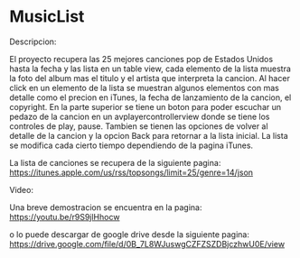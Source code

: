 # MusicList
Descripcion:

  El proyecto recupera las 25 mejores canciones pop de Estados Unidos hasta la fecha y las lista en un table view, cada elemento de la
  lista muestra la foto del album mas el titulo y el artista que interpreta la cancion. Al hacer click en un elemento de la lista se
  muestran algunos elementos con mas detalle como el precion en iTunes, la fecha de lanzamiento de la cancion, el copyright.
  En la parte superior se tiene un boton para poder escuchar un pedazo de la cancion en un avplayercontrollerview donde se tiene los
  controles de play, pause. Tambien se tienen las opciones de volver al detalle de la cancion y la opcion Back para retornar a la lista
  inicial.
  La lista se modifica cada cierto tiempo dependiendo de la pagina iTunes.
  
  La lista de canciones se recupera de la siguiente pagina: https://itunes.apple.com/us/rss/topsongs/limit=25/genre=14/json

Video:

  Una breve demostracion se encuentra en la pagina: https://youtu.be/r9S9jlHhocw

  o lo puede descargar de google drive desde la siguiente pagina: https://drive.google.com/file/d/0B_7L8WJuswgCZFZSZDBjczhwU0E/view
  

